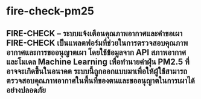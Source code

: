 # fire-check-pm25
## FIRE-CHECK – ระบบแจ้งเตือนคุณภาพอากาศและคำขอเผา FIRE-CHECK เป็นแพลตฟอร์มที่ช่วยในการตรวจสอบคุณภาพอากาศและการขออนุญาตเผา โดยใช้ข้อมูลจาก API สภาพอากาศและโมเดล Machine Learning เพื่อทำนายค่าฝุ่น PM2.5 ที่อาจจะเกิดขึ้นในอนาคต ระบบนี้ถูกออกแบบมาเพื่อให้ผู้ใช้สามารถตรวจสอบคุณภาพอากาศในพื้นที่ของตนและขออนุญาตในการเผาได้อย่างปลอดภัย
